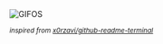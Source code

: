 <div align="justify">
<picture>
    <source media="(prefers-color-scheme: dark)" srcset="https://i.ibb.co/8L5JGZHc/output-gif.gif">
    <source media="(prefers-color-scheme: light)" srcset="https://i.ibb.co/8L5JGZHc/output-gif.gif">
    <img alt="GIFOS" src="https://i.ibb.co/8L5JGZHc/output-gif.gif">
</picture>

<sub><i>inspired from [x0rzavi/github-readme-terminal](https://github.com/x0rzavi/github-readme-terminal)</i></sub>

</div>

<!-- Image deletion URL: https://ibb.co/B5ZmvM9N/231f6f6888852d7416578242c9865bec -->
